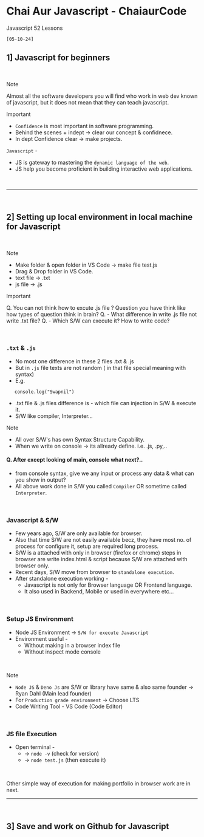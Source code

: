 # Chai Aur Javascript - ChaiaurCode
Javascript 52 Lessons
<br>

`[05-10-24]`

## 1] Javascript for beginners 
<br>

> [!NOTE]
> Almost all the software developers you will find who work in web dev known of javascript, but it does not mean that they can teach javascript.

> [!IMPORTANT]
> - `Confidence` is most important in software programming.
> - Behind the scenes + indept -> clear our concept & confidnece.
> - In dept Confidence clear -> make projects.
	   
`Javascript` -
- JS is gateway to mastering the `dynamic language of the web`. 
- JS help you become proficient in building interactive web applications.
<br>

-----------------
<br>

## 2] Setting up local environment in local machine for Javascript
<br>

> [!NOTE]
> - Make folder & open folder in VS Code -> make file test.js 
> - Drag & Drop folder in VS Code.
> - text file -> .txt
> - js file -> .js

> [!IMPORTANT]
> Q. You can not think how to excute .js file ? Question you have think like how types of question think in brain?
> Q. - What difference in write .js file not write .txt file?
> Q. - Which S/W can execute it? How to write code?
<br>


### `.txt` & `.js`
- No most one difference in these 2 files .txt & .js
- But in `.js` file texts are not random ( in that file special meaning with syntax)
- E.g.
``` Js
   console.log("Swapnil")
```

- .txt file & .js files difference is - which file can injection in S/W & execute it.
- S/W like compiler, Interpreter...

> [!NOTE]
> - All over S/W's has own Syntax Structure Capability. 
> - When we write on console -> its allready define. i.e. .js, .py,..

#### Q. After except looking of main, console what next?..
- from console syntax, give we any input or process any data & what can you show in output?
- All above work done in S/W you called `Compiler` OR sometime called `Interpreter`.
<br>

### Javascript & S/W
- Few years ago, S/W are only available for browser.
- Also that time S/W are not easily available becz, they have most no. of process for configure it, setup are required long process.
- S/W is a attached with only in browser (firefox or chrome) steps in browser are write index.html & script because S/W are attached with browser only. 
- Recent days, S/W move from browser to `standalone execution`.
- After standalone execution working -
  - Javascript is not only for Browser language OR Frontend language.
  - It also used in Backend, Mobile or used in everywhere etc...
<br>

### Setup JS Environment
- Node JS Environment -> `S/W for execute Javascript`
- Environment useful -
  - Without making in a browser index file
  - Without inspect mode console 
<br>

> [!NOTE] 
> - `Node JS` & `Deno Js` are S/W or library have same & also same founder -> Ryan Dahl (Main lead founder)
> - For `Production grade environment` -> Choose LTS
> - Code Writing Tool - VS Code (Code Editor)
<br>

### JS file Execution
- Open terminal -
  - -> `node -v`  (check for version)
  - -> `node test.js` (then execute it)
<br>

Other simple way of execution for making portfolio in browser work are in next.
<br>

-----------------
<br>

## 3] Save and work on Github for Javascript
<br>
